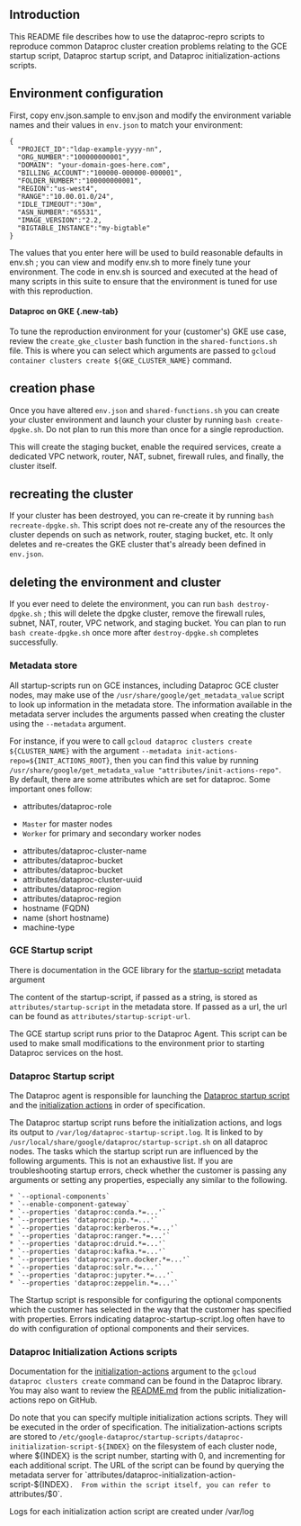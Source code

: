 <!--

Copyright 2024 Google LLC

Licensed under the Apache License, Version 2.0 (the "License");
you may not use this file except in compliance with the License.
You may obtain a copy of the License at

     http://www.apache.org/licenses/LICENSE-2.0

Unless required by applicable law or agreed to in writing, software
distributed under the License is distributed on an "AS-IS" BASIS,
WITHOUT WARRANTIES OR CONDITIONS OF ANY KIND, either express or implied.
See the License for the specific language governing permissions and
limitations under the License.

-->

## Introduction

This README file describes how to use the dataproc-repro scripts to reproduce
common Dataproc cluster creation problems relating to the GCE startup script,
Dataproc startup script, and Dataproc initialization-actions scripts.

## Environment configuration

First, copy env.json.sample to env.json and modify the environment variable
names and their values in `env.json` to match your environment:

```
{
  "PROJECT_ID":"ldap-example-yyyy-nn",
  "ORG_NUMBER":"100000000001",
  "DOMAIN": "your-domain-goes-here.com",
  "BILLING_ACCOUNT":"100000-000000-000001",
  "FOLDER_NUMBER":"100000000001",
  "REGION":"us-west4",
  "RANGE":"10.00.01.0/24",
  "IDLE_TIMEOUT":"30m",
  "ASN_NUMBER":"65531",
  "IMAGE_VERSION":"2.2,
  "BIGTABLE_INSTANCE":"my-bigtable"
}
```

The values that you enter here will be used to build reasonable
defaults in env.sh ; you can view and modify env.sh to more finely
tune your environment.  The code in env.sh is sourced and executed at
the head of many scripts in this suite to ensure that the environment
is tuned for use with this reproduction.

<section class="tabs">

#### Dataproc on GKE {.new-tab}

To tune the reproduction environment for your (customer's) GKE use case, review
the `create_gke_cluster` bash function in the `shared-functions.sh` file.  This
is where you can select which arguments are passed to `gcloud container clusters
create ${GKE_CLUSTER_NAME}` command.

## creation phase

Once you have altered `env.json` and `shared-functions.sh` you can create your
cluster environment and launch your cluster by running `bash create-dpgke.sh`.
Do not plan to run this more than once for a single reproduction.

This will create the staging bucket, enable the required services, create a
dedicated VPC network, router, NAT, subnet, firewall rules, and finally, the
cluster itself.

## recreating the cluster

If your cluster has been destroyed, you can re-create it by running `bash
recreate-dpgke.sh`.  This script does not re-create any of the resources the
cluster depends on such as network, router, staging bucket, etc.  It only
deletes and re-creates the GKE cluster that's already been defined in
`env.json`.

## deleting the environment and cluster

If you ever need to delete the environment, you can run `bash destroy-dpgke.sh`
; this will delete the dpgke cluster, remove the firewall rules, subnet, NAT,
router, VPC network, and staging bucket.  You can plan to run `bash
create-dpgke.sh` once more after `destroy-dpgke.sh` completes successfully.

</section>

### Metadata store

All startup-scripts run on GCE instances, including Dataproc GCE cluster nodes,
may make use of the `/usr/share/google/get_metadata_value` script to look up
information in the metadata store.  The information available in the metadata
server includes the arguments passed when creating the cluster using the
`--metadata` argument.

For instance, if you were to call `gcloud dataproc clusters create
${CLUSTER_NAME}` with the argument `--metadata
init-actions-repo=${INIT_ACTIONS_ROOT}`, then you can find this value by running
`/usr/share/google/get_metadata_value "attributes/init-actions-repo"`.  By
default, there are some attributes which are set for dataproc.  Some important
ones follow:

* attributes/dataproc-role
- `Master` for master nodes
- `Worker` for primary and secondary worker nodes
* attributes/dataproc-cluster-name
* attributes/dataproc-bucket
* attributes/dataproc-bucket
* attributes/dataproc-cluster-uuid
* attributes/dataproc-region
* attributes/dataproc-region
* hostname (FQDN)
* name (short hostname)
* machine-type

### GCE Startup script

There is documentation in the GCE library for the
[startup-script](https://cloud.google.com/compute/docs/instances/startup-scripts/linux)
metadata argument

The content of the startup-script, if passed as a string, is stored as
`attributes/startup-script` in the metadata store.  If passed as a url, the url
can be found as `attributes/startup-script-url`.

The GCE startup script runs prior to the Dataproc Agent.  This script can be
used to make small modifications to the environment prior to starting Dataproc
services on the host.

### Dataproc Startup script

The Dataproc agent is responsible for launching the [Dataproc startup
script](https://cs/piper///depot/google3/cloud/hadoop/services/images/startup-script.sh)
and the [initialization
actions](https://github.com/GoogleCloudDataproc/initialization-actions) in order
of specification.

The Dataproc startup script runs before the initialization actions, and logs its
output to `/var/log/dataproc-startup-script.log`.  It is linked to by
`/usr/local/share/google/dataproc/startup-script.sh` on all dataproc nodes.  The
tasks which the startup script run are influenced by the following arguments.
This is not an exhaustive list.  If you are troubleshooting startup errors,
check whether the customer is passing any arguments or setting any properties,
especially any similar to the following.

```
* `--optional-components`
* `--enable-component-gateway`
* `--properties 'dataproc:conda.*=...'`
* `--properties 'dataproc:pip.*=...'`
* `--properties 'dataproc:kerberos.*=...'`
* `--properties 'dataproc:ranger.*=...'`
* `--properties 'dataproc:druid.*=...'`
* `--properties 'dataproc:kafka.*=...'`
* `--properties 'dataproc:yarn.docker.*=...'`
* `--properties 'dataproc:solr.*=...'`
* `--properties 'dataproc:jupyter.*=...'`
* `--properties 'dataproc:zeppelin.*=...'`
```

The Startup script is responsible for configuring the optional components which
the customer has selected in the way that the customer has specified with
properties.  Errors indicating dataproc-startup-script.log often have to do with
configuration of optional components and their services.

### Dataproc Initialization Actions scripts

Documentation for the
[initialization-actions](https://cloud.google.com/dataproc/docs/concepts/configuring-clusters/init-actions)
argument to the `gcloud dataproc clusters create` command can be found in the
Dataproc library.  You may also want to review the
[README.md](https://github.com/GoogleCloudDataproc/initialization-actions/blob/master/README.md)
from the public initialization-actions repo on GitHub.

Do note that you can specify multiple initialization actions scripts.  They will
be executed in the order of specification.  The initialization-actions scripts
are stored to
`/etc/google-dataproc/startup-scripts/dataproc-initialization-script-${INDEX}`
on the filesystem of each cluster node, where ${INDEX} is the script number,
starting with 0, and incrementing for each additional script.  The URL of the
script can be found by querying the metadata server for
`attributes/dataproc-initialization-action-script-${INDEX}`.  From within the
script itself, you can refer to `attributes/$0`.

Logs for each initialization action script are created under /var/log

